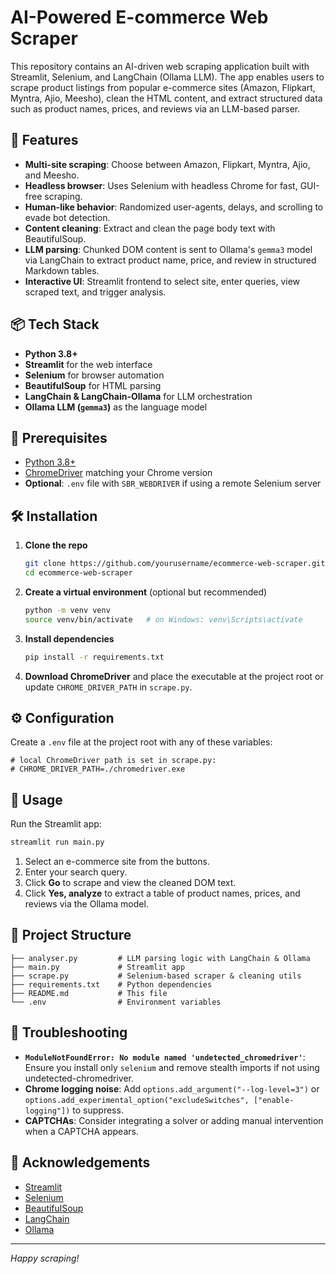 # AI-Powered E-commerce Web Scraper

This repository contains an AI-driven web scraping application built with Streamlit, Selenium, and LangChain (Ollama LLM). The app enables users to scrape product listings from popular e-commerce sites (Amazon, Flipkart, Myntra, Ajio, Meesho), clean the HTML content, and extract structured data such as product names, prices, and reviews via an LLM-based parser.

## 🚀 Features

- **Multi-site scraping**: Choose between Amazon, Flipkart, Myntra, Ajio, and Meesho.
- **Headless browser**: Uses Selenium with headless Chrome for fast, GUI-free scraping.
- **Human-like behavior**: Randomized user-agents, delays, and scrolling to evade bot detection.
- **Content cleaning**: Extract and clean the page body text with BeautifulSoup.
- **LLM parsing**: Chunked DOM content is sent to Ollama's `gemma3` model via LangChain to extract product name, price, and review in structured Markdown tables.
- **Interactive UI**: Streamlit frontend to select site, enter queries, view scraped text, and trigger analysis.

## 📦 Tech Stack

- **Python 3.8+**
- **Streamlit** for the web interface
- **Selenium** for browser automation
- **BeautifulSoup** for HTML parsing
- **LangChain & LangChain-Ollama** for LLM orchestration
- **Ollama LLM (`gemma3`)** as the language model

## 🔧 Prerequisites

- [Python 3.8+](https://www.python.org/downloads/)
- [ChromeDriver](https://sites.google.com/a/chromium.org/chromedriver/) matching your Chrome version
- **Optional**: `.env` file with `SBR_WEBDRIVER` if using a remote Selenium server

## 🛠 Installation

1. **Clone the repo**

   ```bash
   git clone https://github.com/yourusername/ecommerce-web-scraper.git
   cd ecommerce-web-scraper
   ```

2. **Create a virtual environment** (optional but recommended)

   ```bash
   python -m venv venv
   source venv/bin/activate   # on Windows: venv\Scripts\activate
   ```

3. **Install dependencies**

   ```bash
   pip install -r requirements.txt
   ```

4. **Download ChromeDriver** and place the executable at the project root or update `CHROME_DRIVER_PATH` in `scrape.py`.

## ⚙️ Configuration

Create a `.env` file at the project root with any of these variables:

```dotenv
# local ChromeDriver path is set in scrape.py:
# CHROME_DRIVER_PATH=./chromedriver.exe
```

## 🚀 Usage

Run the Streamlit app:

```bash
streamlit run main.py
```

1. Select an e-commerce site from the buttons.
2. Enter your search query.
3. Click **Go** to scrape and view the cleaned DOM text.
4. Click **Yes, analyze** to extract a table of product names, prices, and reviews via the Ollama model.

## 📁 Project Structure

```
├── analyser.py         # LLM parsing logic with LangChain & Ollama
├── main.py             # Streamlit app
├── scrape.py           # Selenium-based scraper & cleaning utils
├── requirements.txt    # Python dependencies
├── README.md           # This file
└── .env                # Environment variables
```

## 🐞 Troubleshooting

- **`ModuleNotFoundError: No module named 'undetected_chromedriver'`**: Ensure you install only `selenium` and remove stealth imports if not using undetected-chromedriver.
- **Chrome logging noise**: Add `options.add_argument("--log-level=3")` or `options.add_experimental_option("excludeSwitches", ["enable-logging"])` to suppress.
- **CAPTCHAs**: Consider integrating a solver or adding manual intervention when a CAPTCHA appears.

## 🙏 Acknowledgements

- [Streamlit](https://streamlit.io/)
- [Selenium](https://selenium.dev/)
- [BeautifulSoup](https://www.crummy.com/software/BeautifulSoup/)
- [LangChain](https://github.com/langchain-ai/langchain)
- [Ollama](https://ollama.ai/)

---

_Happy scraping!_

